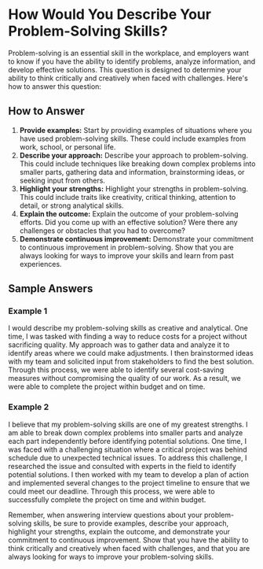 How Would You Describe Your Problem-Solving Skills?
========================================================================

Problem-solving is an essential skill in the workplace, and employers want to know if you have the ability to identify problems, analyze information, and develop effective solutions. This question is designed to determine your ability to think critically and creatively when faced with challenges. Here's how to answer this question:

How to Answer
-------------

1. **Provide examples:** Start by providing examples of situations where you have used problem-solving skills. These could include examples from work, school, or personal life.
2. **Describe your approach:** Describe your approach to problem-solving. This could include techniques like breaking down complex problems into smaller parts, gathering data and information, brainstorming ideas, or seeking input from others.
3. **Highlight your strengths:** Highlight your strengths in problem-solving. This could include traits like creativity, critical thinking, attention to detail, or strong analytical skills.
4. **Explain the outcome:** Explain the outcome of your problem-solving efforts. Did you come up with an effective solution? Were there any challenges or obstacles that you had to overcome?
5. **Demonstrate continuous improvement:** Demonstrate your commitment to continuous improvement in problem-solving. Show that you are always looking for ways to improve your skills and learn from past experiences.

Sample Answers
--------------

### Example 1

I would describe my problem-solving skills as creative and analytical. One time, I was tasked with finding a way to reduce costs for a project without sacrificing quality. My approach was to gather data and analyze it to identify areas where we could make adjustments. I then brainstormed ideas with my team and solicited input from stakeholders to find the best solution. Through this process, we were able to identify several cost-saving measures without compromising the quality of our work. As a result, we were able to complete the project within budget and on time.

### Example 2

I believe that my problem-solving skills are one of my greatest strengths. I am able to break down complex problems into smaller parts and analyze each part independently before identifying potential solutions. One time, I was faced with a challenging situation where a critical project was behind schedule due to unexpected technical issues. To address this challenge, I researched the issue and consulted with experts in the field to identify potential solutions. I then worked with my team to develop a plan of action and implemented several changes to the project timeline to ensure that we could meet our deadline. Through this process, we were able to successfully complete the project on time and within budget.

Remember, when answering interview questions about your problem-solving skills, be sure to provide examples, describe your approach, highlight your strengths, explain the outcome, and demonstrate your commitment to continuous improvement. Show that you have the ability to think critically and creatively when faced with challenges, and that you are always looking for ways to improve your problem-solving skills.
